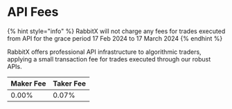 # API Fees

{% hint style="info" %}
RabbitX will not charge any fees for trades executed from API for the grace period 17 Feb 2024 to 17 March 2024
{% endhint %}

RabbitX offers professional API infrastructure to algorithmic traders, applying a small transaction fee for trades executed through our robust APIs.

| Maker Fee | Taker Fee |
| --------- | --------- |
| 0.00%     | 0.07%     |

